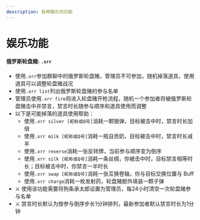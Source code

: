 ```yaml
---
description: 各种娱乐向功能
---
```


# 娱乐功能

#### 俄罗斯轮盘赌: `.xrr`

* 使用`.xrr`参加群聊中的俄罗斯轮盘赌，管理员不可参加，随机掉落道具，使用道具可以调整轮盘赌战况
* 使用`.xrr list`列出俄罗斯轮盘赌的参与名单
* 管理员使用`.xrr fire`将进入轮盘赌开枪流程，随机一个参加者将被俄罗斯轮盘赌击中并禁言，禁言时长随参与顺序和道具使用而调整
* 以下是可能掉落的道具使用帮助：
  * 使用`.xrr silver [昵称或Q号]`消耗一颗银弹，目标被击中时，禁言时长加倍
  * 使用`.xrr milk [昵称或Q号]`消耗一瓶自贡奶，目标被击中时，禁言时长减半
  * 使用`.xrr reverse`消耗一张反转牌，当前参与顺序变为倒序
  * 使用`.xrr silk [昵称或Q号]`消耗一条丝绸，你被击中时，目标禁言相等时长；目标被击中时，你禁言一半时长
  * 使用`.xrr swap [昵称或Q号]`消耗一张互换卷轴，你与目标交换位置与 Buff
  * 使用`.xrr charge`消耗一枚发射药，轮盘赌额外填装一颗子弹
* ⚔ 使用该功能需要将狗条承太郎设置为管理员，每24小时清空一次轮盘赌参与名单
* ⚔ 禁言时长默认为按参与倒序步长1分钟排列，最新参加者默认禁言时长为1分钟

